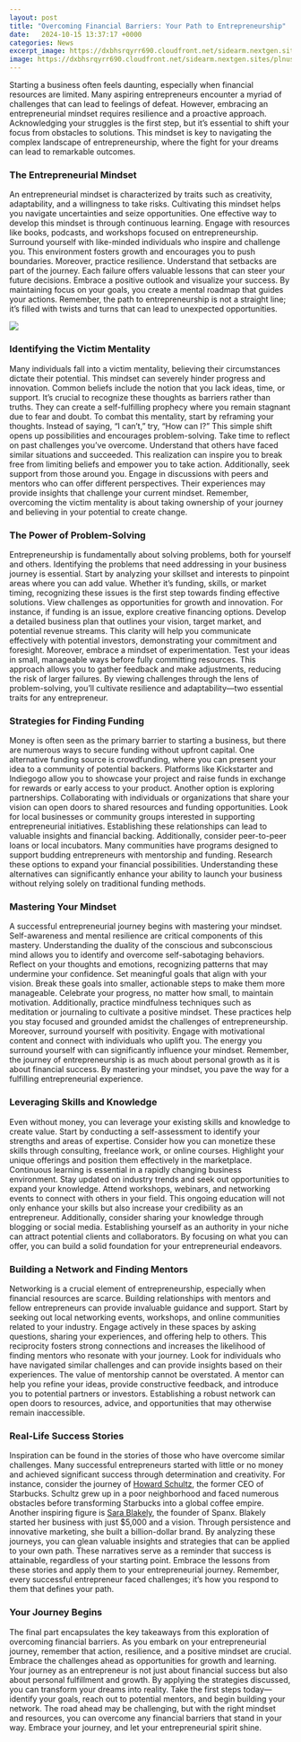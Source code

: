 ```yaml
---
layout: post
title: "Overcoming Financial Barriers: Your Path to Entrepreneurship"
date:   2024-10-15 13:37:17 +0000
categories: News
excerpt_image: https://dxbhsrqyrr690.cloudfront.net/sidearm.nextgen.sites/plnusealions.com/images/responsive_2023/default_image.png
image: https://dxbhsrqyrr690.cloudfront.net/sidearm.nextgen.sites/plnusealions.com/images/responsive_2023/default_image.png
---
```


Starting a business often feels daunting, especially when financial resources are limited. Many aspiring entrepreneurs encounter a myriad of challenges that can lead to feelings of defeat. However, embracing an entrepreneurial mindset requires resilience and a proactive approach. Acknowledging your struggles is the first step, but it’s essential to shift your focus from obstacles to solutions. This mindset is key to navigating the complex landscape of entrepreneurship, where the fight for your dreams can lead to remarkable outcomes.
### The Entrepreneurial Mindset
An entrepreneurial mindset is characterized by traits such as creativity, adaptability, and a willingness to take risks. Cultivating this mindset helps you navigate uncertainties and seize opportunities. One effective way to develop this mindset is through continuous learning. Engage with resources like books, podcasts, and workshops focused on entrepreneurship. Surround yourself with like-minded individuals who inspire and challenge you. This environment fosters growth and encourages you to push boundaries. 
Moreover, practice resilience. Understand that setbacks are part of the journey. Each failure offers valuable lessons that can steer your future decisions. Embrace a positive outlook and visualize your success. By maintaining focus on your goals, you create a mental roadmap that guides your actions. Remember, the path to entrepreneurship is not a straight line; it’s filled with twists and turns that can lead to unexpected opportunities.

![](https://dxbhsrqyrr690.cloudfront.net/sidearm.nextgen.sites/plnusealions.com/images/responsive_2023/default_image.png)
### Identifying the Victim Mentality
Many individuals fall into a victim mentality, believing their circumstances dictate their potential. This mindset can severely hinder progress and innovation. Common beliefs include the notion that you lack ideas, time, or support. It’s crucial to recognize these thoughts as barriers rather than truths. They can create a self-fulfilling prophecy where you remain stagnant due to fear and doubt.
To combat this mentality, start by reframing your thoughts. Instead of saying, “I can’t,” try, “How can I?” This simple shift opens up possibilities and encourages problem-solving. Take time to reflect on past challenges you’ve overcome. Understand that others have faced similar situations and succeeded. This realization can inspire you to break free from limiting beliefs and empower you to take action.
Additionally, seek support from those around you. Engage in discussions with peers and mentors who can offer different perspectives. Their experiences may provide insights that challenge your current mindset. Remember, overcoming the victim mentality is about taking ownership of your journey and believing in your potential to create change.
### The Power of Problem-Solving
Entrepreneurship is fundamentally about solving problems, both for yourself and others. Identifying the problems that need addressing in your business journey is essential. Start by analyzing your skillset and interests to pinpoint areas where you can add value. Whether it’s funding, skills, or market timing, recognizing these issues is the first step towards finding effective solutions.
View challenges as opportunities for growth and innovation. For instance, if funding is an issue, explore creative financing options. Develop a detailed business plan that outlines your vision, target market, and potential revenue streams. This clarity will help you communicate effectively with potential investors, demonstrating your commitment and foresight.
Moreover, embrace a mindset of experimentation. Test your ideas in small, manageable ways before fully committing resources. This approach allows you to gather feedback and make adjustments, reducing the risk of larger failures. By viewing challenges through the lens of problem-solving, you’ll cultivate resilience and adaptability—two essential traits for any entrepreneur.
### Strategies for Finding Funding
Money is often seen as the primary barrier to starting a business, but there are numerous ways to secure funding without upfront capital. One alternative funding source is crowdfunding, where you can present your idea to a community of potential backers. Platforms like Kickstarter and Indiegogo allow you to showcase your project and raise funds in exchange for rewards or early access to your product.
Another option is exploring partnerships. Collaborating with individuals or organizations that share your vision can open doors to shared resources and funding opportunities. Look for local businesses or community groups interested in supporting entrepreneurial initiatives. Establishing these relationships can lead to valuable insights and financial backing.
Additionally, consider peer-to-peer loans or local incubators. Many communities have programs designed to support budding entrepreneurs with mentorship and funding. Research these options to expand your financial possibilities. Understanding these alternatives can significantly enhance your ability to launch your business without relying solely on traditional funding methods.
### Mastering Your Mindset
A successful entrepreneurial journey begins with mastering your mindset. Self-awareness and mental resilience are critical components of this mastery. Understanding the duality of the conscious and subconscious mind allows you to identify and overcome self-sabotaging behaviors. Reflect on your thoughts and emotions, recognizing patterns that may undermine your confidence.
Set meaningful goals that align with your vision. Break these goals into smaller, actionable steps to make them more manageable. Celebrate your progress, no matter how small, to maintain motivation. Additionally, practice mindfulness techniques such as meditation or journaling to cultivate a positive mindset. These practices help you stay focused and grounded amidst the challenges of entrepreneurship.
Moreover, surround yourself with positivity. Engage with motivational content and connect with individuals who uplift you. The energy you surround yourself with can significantly influence your mindset. Remember, the journey of entrepreneurship is as much about personal growth as it is about financial success. By mastering your mindset, you pave the way for a fulfilling entrepreneurial experience.
### Leveraging Skills and Knowledge
Even without money, you can leverage your existing skills and knowledge to create value. Start by conducting a self-assessment to identify your strengths and areas of expertise. Consider how you can monetize these skills through consulting, freelance work, or online courses. Highlight your unique offerings and position them effectively in the marketplace.
Continuous learning is essential in a rapidly changing business environment. Stay updated on industry trends and seek out opportunities to expand your knowledge. Attend workshops, webinars, and networking events to connect with others in your field. This ongoing education will not only enhance your skills but also increase your credibility as an entrepreneur.
Additionally, consider sharing your knowledge through blogging or social media. Establishing yourself as an authority in your niche can attract potential clients and collaborators. By focusing on what you can offer, you can build a solid foundation for your entrepreneurial endeavors.
### Building a Network and Finding Mentors
Networking is a crucial element of entrepreneurship, especially when financial resources are scarce. Building relationships with mentors and fellow entrepreneurs can provide invaluable guidance and support. Start by seeking out local networking events, workshops, and online communities related to your industry.
Engage actively in these spaces by asking questions, sharing your experiences, and offering help to others. This reciprocity fosters strong connections and increases the likelihood of finding mentors who resonate with your journey. Look for individuals who have navigated similar challenges and can provide insights based on their experiences.
The value of mentorship cannot be overstated. A mentor can help you refine your ideas, provide constructive feedback, and introduce you to potential partners or investors. Establishing a robust network can open doors to resources, advice, and opportunities that may otherwise remain inaccessible.
### Real-Life Success Stories
Inspiration can be found in the stories of those who have overcome similar challenges. Many successful entrepreneurs started with little or no money and achieved significant success through determination and creativity. For instance, consider the journey of [Howard Schultz](https://us.edu.vn/en/Howard_Schultz), the former CEO of Starbucks. Schultz grew up in a poor neighborhood and faced numerous obstacles before transforming Starbucks into a global coffee empire.
Another inspiring figure is [Sara Blakely](https://us.edu.vn/en/Sara_Blakely), the founder of Spanx. Blakely started her business with just $5,000 and a vision. Through persistence and innovative marketing, she built a billion-dollar brand. By analyzing these journeys, you can glean valuable insights and strategies that can be applied to your own path.
These narratives serve as a reminder that success is attainable, regardless of your starting point. Embrace the lessons from these stories and apply them to your entrepreneurial journey. Remember, every successful entrepreneur faced challenges; it’s how you respond to them that defines your path.
### Your Journey Begins
The final part encapsulates the key takeaways from this exploration of overcoming financial barriers. As you embark on your entrepreneurial journey, remember that action, resilience, and a positive mindset are crucial. Embrace the challenges ahead as opportunities for growth and learning.
Your journey as an entrepreneur is not just about financial success but also about personal fulfillment and growth. By applying the strategies discussed, you can transform your dreams into reality. Take the first steps today—identify your goals, reach out to potential mentors, and begin building your network. The road ahead may be challenging, but with the right mindset and resources, you can overcome any financial barriers that stand in your way. Embrace your journey, and let your entrepreneurial spirit shine.